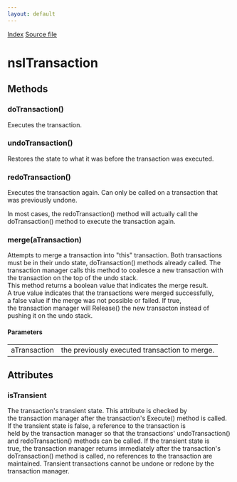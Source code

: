 ```yaml
---
layout: default
---
```

<div id='links'><a href="../index.html">Index</a>
<a href="http://dxr.mozilla.org/mozilla-central/source/editor/txmgr/nsITransaction.idl">Source file</a>
</div>

# nsITransaction #

## Methods ##

### doTransaction() ###
  
Executes the transaction.  
  

### undoTransaction() ###
  
Restores the state to what it was before the transaction was executed.  
  

### redoTransaction() ###
  
Executes the transaction again. Can only be called on a transaction that  
was previously undone.  
<P>  
In most cases, the redoTransaction() method will actually call the  
doTransaction() method to execute the transaction again.  
  

### merge(aTransaction) ###
  
Attempts to merge a transaction into "this" transaction. Both transactions  
must be in their undo state, doTransaction() methods already called. The  
transaction manager calls this method to coalesce a new transaction with  
the transaction on the top of the undo stack.  
This method returns a boolean value that indicates the merge result.  
A true value indicates that the transactions were merged successfully,  
a false value if the merge was not possible or failed. If true,  
the transaction manager will Release() the new transacton instead of  
pushing it on the undo stack.  
  

#### Parameters ####

<table>

<tr>
<td>aTransaction</td>
<td>the previously executed transaction to merge.  
</td>
</tr>

</table>

## Attributes ##

### isTransient ###
  
The transaction's transient state. This attribute is checked by  
the transaction manager after the transaction's Execute() method is called.  
If the transient state is false, a reference to the transaction is  
held by the transaction manager so that the transactions' undoTransaction()  
and redoTransaction() methods can be called. If the transient state is  
true, the transaction manager returns immediately after the transaction's  
doTransaction() method is called, no references to the transaction are  
maintained. Transient transactions cannot be undone or redone by the  
transaction manager.  
  

